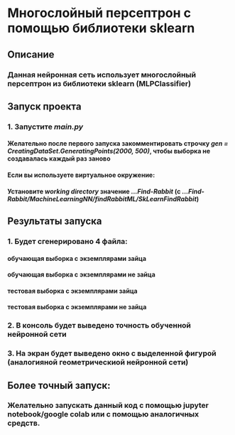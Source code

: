 # Многослойный персептрон с помощью библиотеки sklearn

## Описание
### Данная нейронная сеть использует многослойный персептрон из библиотеки sklearn (MLPClassifier)


## Запуск проекта
### 1. Запустите _main.py_
#### Желательно после первого запуска закомментировать строчку _gen = CreatingDataSet.GeneratingPoints(2000, 500)_, чтобы выборка не создавалась каждый раз заново
#### Если вы используете виртуальное окружение:
#### Установите _working directory_ значение _...Find-Rabbit_ (с _...Find-Rabbit/MachineLearningNN/findRabbitML/SkLearnFindRabbit_)

## Результаты запуска
### 1. Будет сгенерировано 4 файла: 
#### обучающая выборка с экземплярами зайца 
#### обучающая выборка с экземплярами не зайца 
#### тестовая выборка с экземплярами зайца 
#### тестовая выборка с экземплярами не зайца 
### 2. В консоль будет выведено точность обученной нейронной сети
### 3. На экран будет выведено окно с выделенной фигурой (аналогияной геометрическиой нейронной сети)

## Более точный запуск:
### Желательно запускать данный код с помощью jupyter notebook/google colab или с помощью аналогичных средств.
